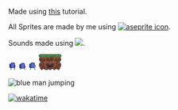 Made using [this](https://www.youtube.com/watch?v=xxRhvyZXd8I&list=PLX5fBCkxJmm1fPSqgn9gyR3qih8yYLvMj) tutorial.

All Sprites are made by me using <a href='https://www.aseprite.org/' target="_blank"><img src='https://user-images.githubusercontent.com/42339846/46249457-da4d4380-c429-11e8-9be2-56ba3a5e7080.png' width='20' height='20' alt='aseprite icon'></a>.

Sounds made using <a href='https://sfbgames.itch.io/chiptone' target="_blank"><img src='./assets/readme/chiptone.ico' width='20'></a>.

![survivor idle gif](./assets/readme/survivor-idle.gif)
![survivor walking gif](./assets/readme/survivor-walk.gif)
![survivor jumping git](./assets/readme/survivor-jump.gif)
![grass full platform](./assets/readme/grass_full-platform.png)  

![blue man jumping](https://i.gyazo.com/d4f99a1a8ca65dd2804b4dddea478bf3.gif)

[![wakatime](https://wakatime.com/badge/github/djangothesolarboy/fluffy_platformer-tut.svg)](https://wakatime.com/badge/github/djangothesolarboy/fluffy_platformer-tut)
